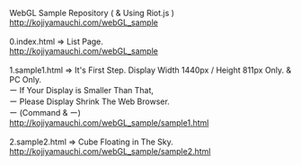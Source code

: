 WebGL Sample Repository ( & Using Riot.js )<br>
<http://kojiyamauchi.com/webGL_sample><br>
<br>
0.index.html => List Page.<br>
<http://kojiyamauchi.com/webGL_sample><br>
<br>
1.sample1.html => It's First Step. Display Width 1440px / Height 811px Only. & PC Only.<br>
ー If Your Display is Smaller Than That,<br>
ー Please Display Shrink The Web Browser.<br>
ー (Command & ー)<br>
<http://kojiyamauchi.com/webGL_sample/sample1.html><br><br>
2.sample2.html => Cube Floating in The Sky.<br>
<http://kojiyamauchi.com/webGL_sample/sample2.html>
